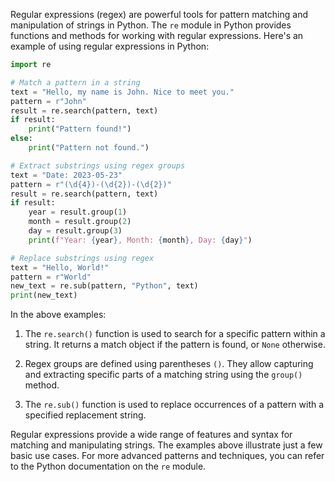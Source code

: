 Regular expressions (regex) are powerful tools for pattern matching and manipulation of strings in Python. The `re` module in Python provides functions and methods for working with regular expressions. Here's an example of using regular expressions in Python:

```python
import re

# Match a pattern in a string
text = "Hello, my name is John. Nice to meet you."
pattern = r"John"
result = re.search(pattern, text)
if result:
    print("Pattern found!")
else:
    print("Pattern not found.")

# Extract substrings using regex groups
text = "Date: 2023-05-23"
pattern = r"(\d{4})-(\d{2})-(\d{2})"
result = re.search(pattern, text)
if result:
    year = result.group(1)
    month = result.group(2)
    day = result.group(3)
    print(f"Year: {year}, Month: {month}, Day: {day}")

# Replace substrings using regex
text = "Hello, World!"
pattern = r"World"
new_text = re.sub(pattern, "Python", text)
print(new_text)
```

In the above examples:
1. The `re.search()` function is used to search for a specific pattern within a string. It returns a match object if the pattern is found, or `None` otherwise.

2. Regex groups are defined using parentheses `()`. They allow capturing and extracting specific parts of a matching string using the `group()` method.

3. The `re.sub()` function is used to replace occurrences of a pattern with a specified replacement string.

Regular expressions provide a wide range of features and syntax for matching and manipulating strings. The examples above illustrate just a few basic use cases. For more advanced patterns and techniques, you can refer to the Python documentation on the `re` module.